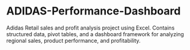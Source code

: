 # ADIDAS-Performance-Dashboard
 Adidas Retail sales and profit analysis project using Excel. Contains structured data, pivot tables, and a dashboard framework for analyzing regional sales, product performance, and profitability.
